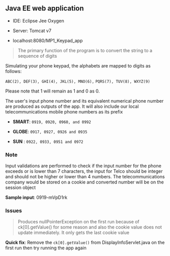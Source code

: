 

## Java EE web application

+ IDE: Eclipse Jee Oxygen

+ Server: Tomcat v7
+ localhost:8080/MP1_Keypad_app

> The primary function of the program is to convert the string to a 
> sequence of digits

Simulating your phone keypad, the alphabets are mapped to digits as follows: 

`ABC(2), DEF(3), GHI(4), JKL(5), MNO(6),`
`PQRS(7), TUV(8), WXYZ(9)`

Please note that 1 will remain as 1 and 0 as 0.


The user's input phone number and its equivalent numerical phone number are produced as outputs of the app. It will also include our local 
telecommunications mobile phone numbers as its prefix

- **SMART**: `0919, 0920, 0960, and 0992`

- **GLOBE**: `0917, 0927, 0926 and 0935` 

- **SUN** : `0922, 0933, 0951 and 0972`


### Note

Input validations are performed to check if the input number for 
the phone exceeds or is lower than 7 characters, the input for Telco 
should be integer and should not be higher or lower than 4 numbers. The 
telecommunications company would be stored on a cookie and converted 
number will be on the session object

**Sample input**: 0919-mVpD1rk

### Issues

> Produces nullPointerException on the first run because of 
> ck[0].getValue() for some reason and also the cookie value does not 
> update immediately. It only gets the last cookie value

**Quick fix**: Remove the `ck[0].getValue()` from DisplayInfoServlet.java on 
the first run then try running the app again